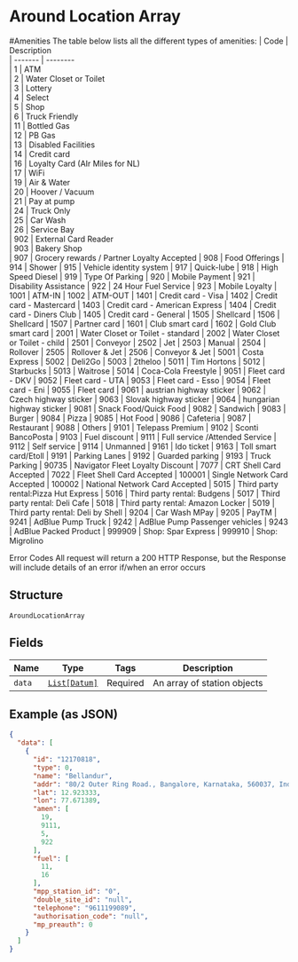 
# Around Location Array

#Amenities The table below lists all the different types of amenities:
| Code    | Description  
| ------- | --------  
| 1       | ATM  
| 2       | Water Closet or Toilet  
| 3       | Lottery  
| 4       | Select  
| 5       | Shop  
| 6       | Truck Friendly  
| 11      | Bottled Gas  
| 12      | PB Gas  
| 13      | Disabled Facilities  
| 14      | Credit card  
| 16      | Loyalty Card (AIr Miles for NL)  
| 17      | WiFi  
| 19      | Air & Water  
| 20      | Hoover / Vacuum  
| 21      | Pay at pump  
| 24      | Truck Only  
| 25      | Car Wash  
| 26      | Service Bay  
| 902     | External Card Reader  
| 903     | Bakery Shop  
| 907     | Grocery rewards / Partner Loyalty Accepted
| 908     | Food Offerings
| 914     | Shower
| 915     | Vehicle identity system
| 917     | Quick-lube
| 918     | High Speed Diesel
| 919     | Type Of Parking
| 920     | Mobile Payment
| 921     | Disability Assistance
| 922     | 24 Hour Fuel Service
| 923     | Mobile Loyalty
| 1001    | ATM-IN
| 1002    | ATM-OUT
| 1401    | Credit card - Visa
| 1402    | Credit card - Mastercard
| 1403    | Credit card - American Express
| 1404    | Credit card - Diners Club
| 1405    | Credit card - General
| 1505    | Shellcard
| 1506    | Shellcard
| 1507    | Partner card
| 1601    | Club smart card
| 1602    | Gold Club smart card
| 2001    | Water Closet or Toilet - standard
| 2002    | Water Closet or Toilet - child
| 2501    | Conveyor
| 2502    | Jet
| 2503    | Manual
| 2504    | Rollover
| 2505    | Rollover & Jet
| 2506    | Conveyor & Jet
| 5001    | Costa Express
| 5002    | Deli2Go
| 5003    | 2theloo
| 5011    | Tim Hortons
| 5012    | Starbucks
| 5013    | Waitrose
| 5014    | Coca-Cola Freestyle
| 9051    | Fleet card - DKV
| 9052    | Fleet card - UTA
| 9053    | Fleet card - Esso
| 9054    | Fleet card - Eni
| 9055    | Fleet card
| 9061    | austrian highway sticker
| 9062    | Czech highway sticker
| 9063    | Slovak highway sticker
| 9064    | hungarian highway sticker
| 9081    | Snack Food/Quick Food
| 9082    | Sandwich
| 9083    | Burger
| 9084    | Pizza
| 9085    | Hot Food
| 9086    | Cafeteria
| 9087    | Restaurant
| 9088    | Others
| 9101    | Telepass Premium
| 9102    | Sconti BancoPosta
| 9103    | Fuel discount
| 9111    | Full service /Attended Service
| 9112    | Self service
| 9114    | Unmanned
| 9161    | Ido ticket
| 9163    | Toll smart card/Etoll
| 9191    | Parking Lanes
| 9192    | Guarded parking
| 9193    | Truck Parking
| 90735   | Navigator Fleet Loyalty Discount
| 7077    | CRT Shell Card Accepted
| 7022    | Fleet Shell Card Accepted
| 100001  | Single Network Card Accepted
| 100002  | National Network Card Accepted
| 5015    | Third party rental\:Pizza Hut Express
| 5016    | Third party rental\: Budgens
| 5017    | Third party rental\: Deli Cafe
| 5018    | Third party rental\: Amazon Locker
| 5019    | Third party rental\: Deli by Shell
| 9204    | Car Wash MPay
| 9205    | PayTM
| 9241    | AdBlue Pump Truck
| 9242    | AdBlue Pump Passenger vehicles
| 9243    | AdBlue Packed Product
| 999909  | Shop\: Spar Express
| 999910  | Shop\: Migrolino

Error Codes
All request will return a 200 HTTP Response, but the Response will include details of an error if/when an error occurs

## Structure

`AroundLocationArray`

## Fields

| Name | Type | Tags | Description |
|  --- | --- | --- | --- |
| `data` | [`List[Datum]`](../../doc/models/datum.md) | Required | An array of station objects |

## Example (as JSON)

```json
{
  "data": [
    {
      "id": "12170818",
      "type": 0,
      "name": "Bellandur",
      "addr": "80/2 Outer Ring Road., Bangalore, Karnataka, 560037, India",
      "lat": 12.923333,
      "lon": 77.671389,
      "amen": [
        19,
        9111,
        5,
        922
      ],
      "fuel": [
        11,
        16
      ],
      "mpp_station_id": "0",
      "double_site_id": "null",
      "telephone": "9611199089",
      "authorisation_code": "null",
      "mp_preauth": 0
    }
  ]
}
```

